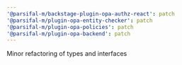 ```yaml
---
'@parsifal-m/backstage-plugin-opa-authz-react': patch
'@parsifal-m/plugin-opa-entity-checker': patch
'@parsifal-m/plugin-opa-policies': patch
'@parsifal-m/plugin-opa-backend': patch
---
```


Minor refactoring of types and interfaces
